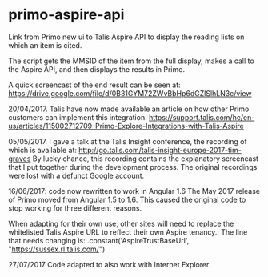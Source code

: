 # primo-aspire-api
Link from Primo new ui to Talis Aspire API to display the reading lists on which an item is cited.

The script gets the MMSID of the item from the full display, makes a call to the Aspire API, and then displays the results in Primo.

A quick screencast of the end result can be seen at:
https://drive.google.com/file/d/0B31GYM72ZWvBbHp6dGZlSlhLN3c/view

20/04/2017. Talis have now made available an article on how other Primo customers can implement this integration.  https://support.talis.com/hc/en-us/articles/115002712709-Primo-Explore-Integrations-with-Talis-Aspire

05/05/2017.  I gave a talk at the Talis Insight conference, the recording of which is available at:
 http://go.talis.com/talis-insight-europe-2017-tim-graves
By lucky chance, this recording contains the explanatory screencast that I put together during the development process.  The original recordings were lost with a defunct Google account.

16/06/2017: code now rewritten to work in Angular 1.6
The May 2017 release of Primo moved from Angular 1.5 to 1.6.
This caused the original code to stop working for three different reasons.

When adapting for their own use, other sites will need to replace the whitelisted Talis Aspire URL to reflect their own Aspire tenancy.:
The line that needs changing is:
        .constant('AspireTrustBaseUrl', "https://sussex.rl.talis.com/")

27/07/2017
Code adapted to also work with Internet Explorer.
